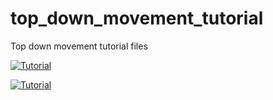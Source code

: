 # top_down_movement_tutorial
Top down movement tutorial files

[![Tutorial](https://img.youtube.com/vi/ke83MMZM53k/0.jpg)](https://youtu.be/ke83MMZM53k)

[![Tutorial](https://img.youtube.com/vi/lJ1jv5OhZZE/0.jpg)](https://youtu.be/lJ1jv5OhZZE)
